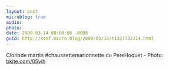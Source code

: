 ```yaml
---
layout: post
microblog: true
audio: 
photo: 
date: 2009-03-14 00:00:00 -0000
guid: http://xtof.micro.blog/2009/03/14/t1327732214.html
---
```

Clorinde martin #chaussettemarionnette du PereHoquet - Photo: [bkite.com/05vih](http://bkite.com/05vih)
